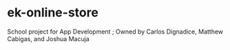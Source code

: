 # ek-online-store
School project for App Development ; Owned by Carlos Dignadice, Matthew Cabigas, and Joshua Macuja
